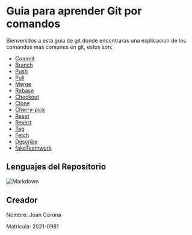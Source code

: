# Guia para aprender Git por comandos

Bienvenidos a esta guia de git donde encontraras una explicacion de los comandos mas comunes en git, estos son:

* [Commit](./Commit.md)
* [Branch](./Branch.md)
* [Push](./Push.md)
* [Pull](./Pull.md)
* [Merge](./Merge.md)
* [Rebase](./Rebase.md)
* [Checkout](./Checkout.md)
* [Clone](./Clone.md)
* [Cherry-pick](./Cherry-pick.md)
* [Reset](./Reset.md)
* [Revert](./Revert.md)
* [Tag](./Tag.md)
* [Fetch](./Fetch.md)
* [Describe](./Describe.md)
* [fakeTeamwork](./fakeTeamwork.md)

## Lenguajes del Repositorio
![Markdown](https://img.shields.io/badge/Markdown-000000?style=for-the-badge&logo=markdown&logoColor=white)

## Creador

Nombre: Joan Corona

Matricula: 2021-0981